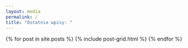 ```yaml
---
layout: media
permalink: /
title: "Ostatnie wpisy: "
---
```


<div class="tiles">
{% for post in site.posts %}
	{% include post-grid.html %}
{% endfor %}
</div><!-- /.tiles -->